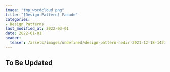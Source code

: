 ```yaml
---
image: "tmp_wordcloud.png"
title: "[Design Pattern] Facade"
categories:
- Design Patterns
last_modified_at: 2022-03-01
date: 2022-01-01
header:
  teaser: /assets/images/undefined/design-pattern-nedir-2021-12-18-143754.jpg
---
```


## To Be Updated